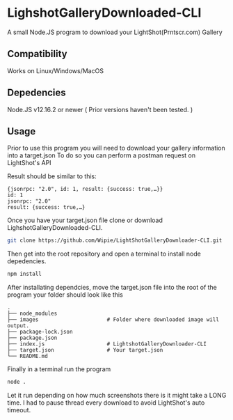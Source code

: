 # LighshotGalleryDownloaded-CLI
A small Node.JS program to download your LightShot(Prntscr.com) Gallery

## Compatibility

Works on Linux/Windows/MacOS

## Depedencies

Node.JS v12.16.2 or newer ( Prior versions haven't been tested. )

## Usage

Prior to use this program you will need to download your gallery information into a target.json
To do so you can perform a postman request on LightShot's API

Result should be similar to this:
```
{jsonrpc: "2.0", id: 1, result: {success: true,…}}
id: 1
jsonrpc: "2.0"
result: {success: true,…}
```

Once you have your target.json file clone or download LighshotGalleryDownloaded-CLI.
```bash
git clone https://github.com/Wipie/LightShotGalleryDownloader-CLI.git
```
Then get into the root repository and open a terminal to install node depedencies.
```bash
npm install
```

After installating dependcies, move the target.json file into the root of the program your folder should look like this

    .
    ├── node_modules                
    ├── images                      # Folder where downloaded image will output.
    ├── package-lock.json    
    ├── package.json        
    ├── index.js                    # LightshotGalleryDownloader-CLI
    ├── target.json                 # Your target.json
    └── README.md

Finally in a terminal run the program
```bash
node .
```
Let it run depending on how much screenshots there is it might take a LONG time. I had to pause thread every download to avoid LightShot's auto timeout.
